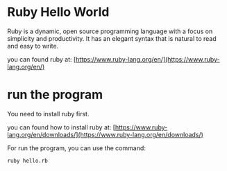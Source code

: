 # Ruby Hello World

Ruby is a dynamic, open source programming language with a focus on simplicity and productivity. It has an elegant syntax that is natural to read and easy to write.

you can found ruby at: [https://www.ruby-lang.org/en/](https://www.ruby-lang.org/en/)

# run the program

You need to install ruby first.

you can found how to install ruby at: [https://www.ruby-lang.org/en/downloads/](https://www.ruby-lang.org/en/downloads/)

For run the program, you can use the command:

```
ruby hello.rb
```
